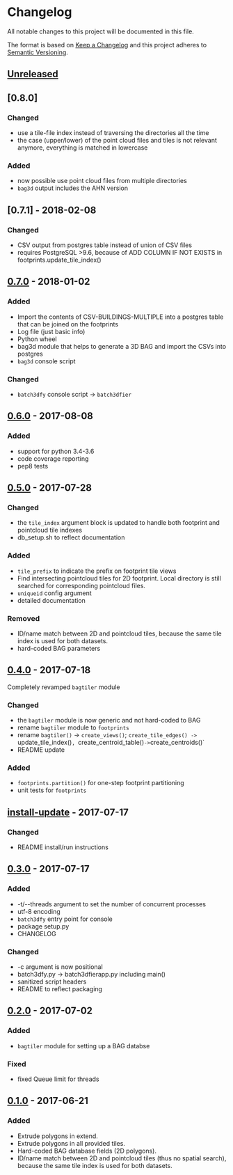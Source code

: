 # Changelog
All notable changes to this project will be documented in this file.

The format is based on [Keep a Changelog](http://keepachangelog.com/en/1.0.0/)
and this project adheres to [Semantic Versioning](http://semver.org/spec/v2.0.0.html).

## [Unreleased]

## [0.8.0]
### Changed
- use a tile-file index instead of traversing the directories all the time
- the case (upper/lower) of the point cloud files and tiles is not relevant anymore, everything is matched in lowercase

### Added
- now possible use point cloud files from multiple directories
- `bag3d` output includes the AHN version

## [0.7.1] - 2018-02-08
### Changed
- CSV output from postgres table instead of union of CSV files
- requires PostgreSQL >9.6, because of ADD COLUMN IF NOT EXISTS in footprints.update_tile_index()

## [0.7.0] - 2018-01-02
### Added
- Import the contents of CSV-BUILDINGS-MULTIPLE into a postgres table that can be joined on the footprints
- Log file (just basic info)
- Python wheel
- bag3d module that helps to generate a 3D BAG and import the CSVs into postgres
- `bag3d` console script

### Changed
- `batch3dfy` console script -> `batch3dfier`

## [0.6.0] - 2017-08-08
### Added
- support for python 3.4-3.6
- code coverage reporting
- pep8 tests

## [0.5.0] - 2017-07-28
### Changed
- the `tile_index` argument block is updated to handle both footprint and pointcloud tile indexes
- db_setup.sh to reflect documentation

### Added
- `tile_prefix` to indicate the prefix on footprint tile views
- Find intersecting pointcloud tiles for 2D footprint. Local directory is still searched for corresponding pointcloud files.
- `uniqueid` config argument
- detailed documentation

### Removed
- ID/name match between 2D and pointcloud tiles, because the same tile index is used for both datasets.
- hard-coded BAG parameters

## [0.4.0] - 2017-07-18
Completely revamped `bagtiler` module
### Changed
- the `bagtiler` module is now generic and not hard-coded to BAG
- rename `bagtiler` module to `footprints`
- rename `bagtiler()` -> `create_views()`; `create_tile_edges() -> `update_tile_index()`, `create_centroid_table()` -> `create_centroids()`
- README update

### Added
- `footprints.partition()` for one-step footprint partitioning
- unit tests for `footprints`

## [install-update] - 2017-07-17
### Changed
- README install/run instructions

## [0.3.0] - 2017-07-17
### Added
- -t/--threads argument to set the number of concurrent processes
- utf-8 encoding
- `batch3dfy` entry point for console
- package setup.py
- CHANGELOG

### Changed
- -c argument is now positional
- batch3dfy.py -> batch3dfierapp.py including main()
- sanitized script headers
- README to reflect packaging

## [0.2.0] - 2017-07-02
### Added
- `bagtiler` module for setting up a BAG databse

### Fixed
- fixed Queue limit for threads

## [0.1.0] - 2017-06-21
### Added
- Extrude polygons in extend.
- Extrude polygons in all provided tiles.
- Hard-coded BAG database fields (2D polygons).
- ID/name match between 2D and pointcloud tiles (thus no spatial search), because the same tile index is used for both datasets.


[Unreleased]: https://github.com/balazsdukai/batch3dfier/tree/develop
[0.7.0]: https://github.com/balazsdukai/batch3dfier/releases/tag/v0.7.0
[0.6.0]: https://github.com/balazsdukai/batch3dfier/releases/tag/v0.6.0
[0.5.0]: https://github.com/balazsdukai/batch3dfier/releases/tag/v0.5.0
[0.4.0]: https://github.com/balazsdukai/batch3dfier/releases/tag/v0.4.0
[install-update]: https://github.com/balazsdukai/batch3dfier/releases/tag/install-update
[0.3.0]: https://github.com/balazsdukai/batch3dfier/releases/tag/v0.3.0
[0.2.0]: https://github.com/balazsdukai/batch3dfier/releases/tag/v0.2
[0.1.0]: https://github.com/balazsdukai/batch3dfier/releases/tag/v0.1

